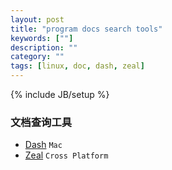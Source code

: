 ```yaml
---
layout: post
title: "program docs search tools"
keywords: [""]
description: ""
category: ""
tags: [linux, doc, dash, zeal]
---
```

{% include JB/setup %}

### 文档查询工具
* [Dash](https://kapeli.com/dash) `Mac`
* [Zeal](https://zealdocs.org/download.html) `Cross Platform`

